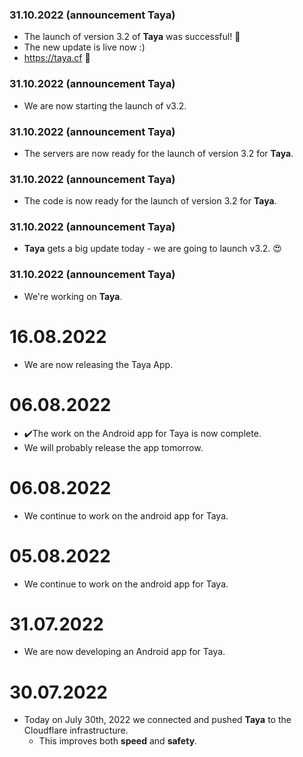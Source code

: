 ### 31.10.2022 (announcement Taya)
- The launch of version 3.2 of **Taya** was successful! 🥳
- The new update is live now :)
- https://taya.cf 🔗

### 31.10.2022 (announcement Taya)
- We are now starting the launch of v3.2.

### 31.10.2022 (announcement Taya)
- The servers are now ready for the launch of version 3.2 for **Taya**.

### 31.10.2022 (announcement Taya)
- The code is now ready for the launch of version 3.2 for **Taya**.

### 31.10.2022 (announcement Taya)
- **Taya** gets a big update today - we are going to launch v3.2. 😍

### 31.10.2022 (announcement Taya)
- We're working on **Taya**.

# 16.08.2022
  - We are now releasing the Taya App.

# 06.08.2022
  - ✔️The work on the Android app for Taya is now complete. 
  - We will probably release the app tomorrow.

# 06.08.2022
  - We continue to work on the android app for Taya.

# 05.08.2022
  - We continue to work on the android app for Taya.
 
 # 31.07.2022
  - We are now developing an Android app for Taya.

# 30.07.2022
  - Today on July 30th, 2022 we connected and pushed **Taya** to the Cloudflare infrastructure.
     - This improves both **speed** and **safety**.
